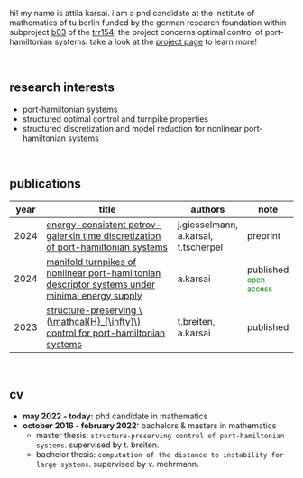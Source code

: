 hi! my name is attila karsai.
i am a phd candidate at the institute of mathematics of tu berlin funded by the german research foundation within subproject [b03](https://gepris.dfg.de/gepris/projekt/259091447) of the [trr154](https://gepris.dfg.de/gepris/projekt/239904186?language=en).
the project concerns optimal control of port-hamiltonian systems.
take a look at the [project page](./project.md) to learn more!

<br>

## research interests
- port-hamiltonian systems
- structured optimal control and turnpike properties
- structured discretization and model reduction for nonlinear port-hamiltonian systems

<br>


## publications

| year | title                                                        | authors          | note      |
| ---- | ------------------------------------------------------------ | ---------------- | --------- |
| 2024 | [energy-consistent petrov-galerkin time discretization of port-hamiltonian systems](https://arxiv.org/abs/2404.12480) | j.giesselmann, <br>a.karsai, <br>t.tscherpel  | preprint  |
| 2024 | [manifold turnpikes of nonlinear port-hamiltonian descriptor systems under minimal energy supply](https://doi.org/10.1007/s00498-024-00384-7) | a.karsai             | published <br><small style="color:green;">open access</small> |
| 2023 | [structure-preserving \\(\mathcal{H}_{\infty}\\) control for port-hamiltonian systems](https://doi.org/10.1016/j.sysconle.2023.105493) | t.breiten,<br>a.karsai | published |



<br>

## cv
- **may 2022 - today:** phd candidate in mathematics
- **october 2016 - february 2022:** bachelors & masters in mathematics
    - master thesis: `structure-preserving control of port-hamiltonian systems`. supervised by t. breiten.
    - bachelor thesis: `computation of the distance to instability for large systems`. supervised by v. mehrmann.

